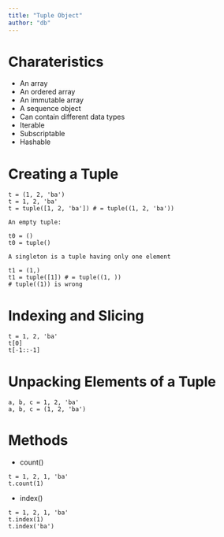 ```yaml
---
title: "Tuple Object"
author: "db"
---
```


# Charateristics
- An array
- An ordered array
- An immutable array
- A sequence object
- Can contain different data types
- Iterable
- Subscriptable
- Hashable

# Creating a Tuple
```
t = (1, 2, 'ba')
t = 1, 2, 'ba'
t = tuple([1, 2, 'ba']) # = tuple((1, 2, 'ba'))
```
    An empty tuple:
```
t0 = ()
t0 = tuple()
```
    A singleton is a tuple having only one element
```
t1 = (1,)
t1 = tuple([1]) # = tuple((1, ))
# tuple((1)) is wrong
```

# Indexing and Slicing
```
t = 1, 2, 'ba'
t[0]
t[-1::-1]
```

# Unpacking Elements of a Tuple
```
a, b, c = 1, 2, 'ba'
a, b, c = (1, 2, 'ba')
```

# Methods
- count()
```
t = 1, 2, 1, 'ba'
t.count(1)
```
- index()
```
t = 1, 2, 1, 'ba'
t.index(1)
t.index('ba')
```